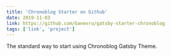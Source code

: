 ```yaml
---
title: 'Chronoblog Starter on Github'
date: 2019-11-03
link: https://github.com/Ganevru/gatsby-starter-chronoblog
tags: ['link', 'project']
---
```


The standard way to start using Chronoblog Gatsby Theme.
